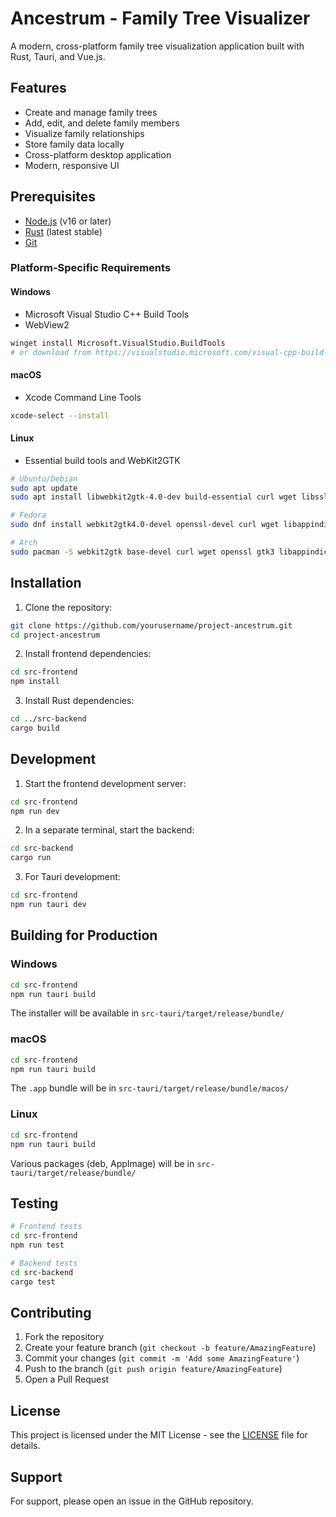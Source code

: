 # Ancestrum - Family Tree Visualizer

A modern, cross-platform family tree visualization application built with Rust, Tauri, and Vue.js.

## Features

- Create and manage family trees
- Add, edit, and delete family members
- Visualize family relationships
- Store family data locally
- Cross-platform desktop application
- Modern, responsive UI


## Prerequisites

- [Node.js](https://nodejs.org/) (v16 or later)
- [Rust](https://www.rust-lang.org/tools/install) (latest stable)
- [Git](https://git-scm.com/downloads)

### Platform-Specific Requirements

#### Windows
- Microsoft Visual Studio C++ Build Tools
- WebView2

```bash
winget install Microsoft.VisualStudio.BuildTools
# or download from https://visualstudio.microsoft.com/visual-cpp-build-tools/
```

#### macOS
- Xcode Command Line Tools

```bash
xcode-select --install
```

#### Linux
- Essential build tools and WebKit2GTK

```bash
# Ubuntu/Debian
sudo apt update
sudo apt install libwebkit2gtk-4.0-dev build-essential curl wget libssl-dev libgtk-3-dev libayatana-appindicator3-dev librsvg2-dev

# Fedora
sudo dnf install webkit2gtk4.0-devel openssl-devel curl wget libappindicator-gtk3-devel librsvg2-devel

# Arch
sudo pacman -S webkit2gtk base-devel curl wget openssl gtk3 libappindicator-gtk3 librsvg
```

## Installation

1. Clone the repository:
```bash
git clone https://github.com/yourusername/project-ancestrum.git
cd project-ancestrum
```

2. Install frontend dependencies:
```bash
cd src-frontend
npm install
```

3. Install Rust dependencies:
```bash
cd ../src-backend
cargo build
```

## Development

1. Start the frontend development server:
```bash
cd src-frontend
npm run dev
```

2. In a separate terminal, start the backend:
```bash
cd src-backend
cargo run
```

3. For Tauri development:
```bash
cd src-frontend
npm run tauri dev
```

## Building for Production

### Windows
```bash
cd src-frontend
npm run tauri build
```
The installer will be available in `src-tauri/target/release/bundle/`

### macOS
```bash
cd src-frontend
npm run tauri build
```
The `.app` bundle will be in `src-tauri/target/release/bundle/macos/`

### Linux
```bash
cd src-frontend
npm run tauri build
```
Various packages (deb, AppImage) will be in `src-tauri/target/release/bundle/`

## Testing

```bash
# Frontend tests
cd src-frontend
npm run test

# Backend tests
cd src-backend
cargo test
```

## Contributing

1. Fork the repository
2. Create your feature branch (`git checkout -b feature/AmazingFeature`)
3. Commit your changes (`git commit -m 'Add some AmazingFeature'`)
4. Push to the branch (`git push origin feature/AmazingFeature`)
5. Open a Pull Request

## License

This project is licensed under the MIT License - see the [LICENSE](LICENSE) file for details.

## Support

For support, please open an issue in the GitHub repository.
